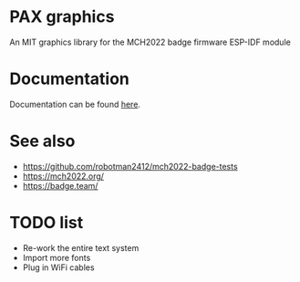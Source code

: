 # PAX graphics
An MIT graphics library for the MCH2022 badge firmware
ESP-IDF module

# Documentation
Documentation can be found [here](docs).

# See also
- https://github.com/robotman2412/mch2022-badge-tests
- https://mch2022.org/
- https://badge.team/

# TODO list
- Re-work the entire text system
- Import more fonts
- Plug in WiFi cables
